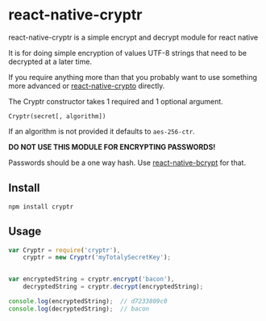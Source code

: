 # react-native-cryptr
react-native-cryptr is a simple encrypt and decrypt module for react native

It is for doing simple encryption of values UTF-8 strings that need to be decrypted at a later time.

If you require anything more than that you probably want to use something more advanced or [react-native-crypto](https://www.npmjs.com/package/react-native-crypto) directly.

The Cryptr constructor takes 1 required and 1 optional argument.

	Cryptr(secret[, algorithm])

If an algorithm is not provided it defaults to `aes-256-ctr`.


**DO NOT USE THIS MODULE FOR ENCRYPTING PASSWORDS!**

Passwords should be a one way hash. Use [react-native-bcrypt](https://www.npmjs.com/package/react-native-bcrypt) for that.


## Install

	npm install cryptr

## Usage

``` javascript
var Cryptr = require('cryptr'),
    cryptr = new Cryptr('myTotalySecretKey');


var encryptedString = cryptr.encrypt('bacon'),
    decryptedString = cryptr.decrypt(encryptedString);

console.log(encryptedString);  // d7233809c0
console.log(decryptedString);  // bacon
```

